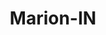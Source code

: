 ---
title: Marion-IN
slug: marion-in
f_state:
- cms/state/indiana.md
f_locations:
- cms/payday-loan/advance-america-3201.md
- cms/payday-loan/allied-cash-advance-3885.md
- cms/payday-loan/cash-to-go-8753.md
- cms/payday-loan/cashland-9138.md
- cms/payday-loan/check-go-9776.md
- cms/payday-loan/check-into-cash-11831.md
- cms/payday-loan/check-into-cash-11847.md
- cms/payday-loan/check-into-cash-indiana-llc-13150.md
- cms/payday-loan/check-into-cash-indiana-llc-13186.md
- cms/payday-loan/fast-cash-of-america-17802.md
- cms/payday-loan/mckenzie-check-advance-20732.md
- cms/payday-loan/mckenzie-check-advance-20733.md
- cms/payday-loan/pls-payday-loan-store-24444.md
updated-on: '2024-05-30T13:41:28.615Z'
created-on: '2024-05-30T13:41:28.615Z'
published-on: '2024-05-30T13:54:32.469Z'
f_city: Marion
layout: '[city].html'
tags: city
---